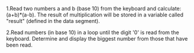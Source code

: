 1.Read two numbers a and b (base 10) from the keyboard and calculate: (a+b)*(a-b). The result of multiplication will be stored in a variable called "result" (defined in the data segment).

2.Read numbers (in base 10) in a loop until the digit '0' is read from the keyboard. Determine and display the biggest number from those that have been read.
